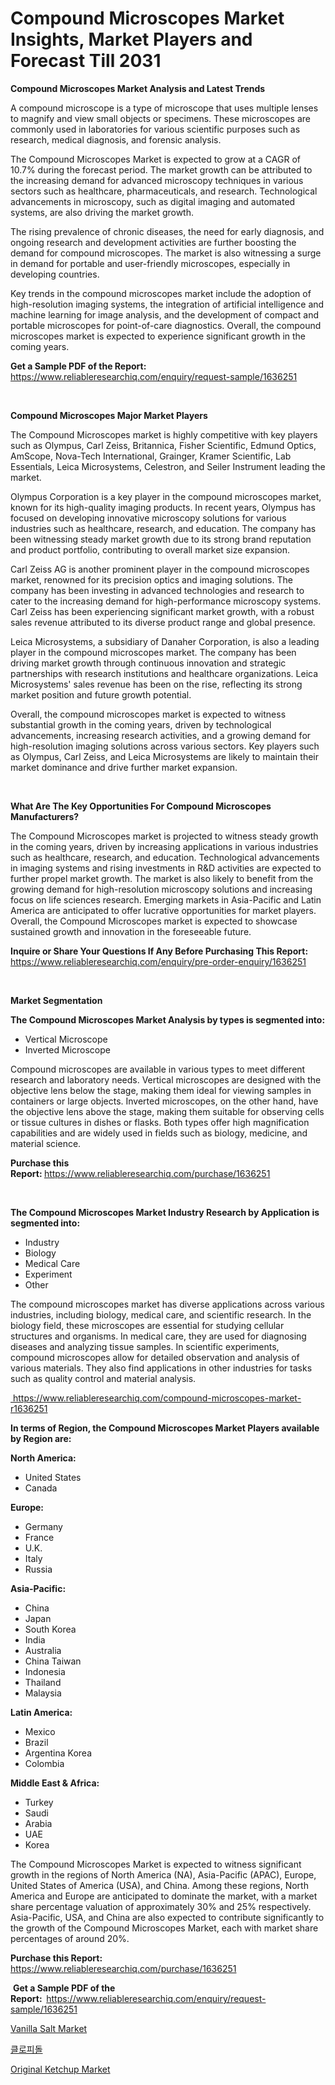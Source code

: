 <p><h1>Compound Microscopes Market Insights, Market Players and Forecast Till 2031</h1></p><p><strong>Compound Microscopes Market Analysis and Latest Trends</strong></p>
<p><p>A compound microscope is a type of microscope that uses multiple lenses to magnify and view small objects or specimens. These microscopes are commonly used in laboratories for various scientific purposes such as research, medical diagnosis, and forensic analysis.</p><p>The Compound Microscopes Market is expected to grow at a CAGR of 10.7% during the forecast period. The market growth can be attributed to the increasing demand for advanced microscopy techniques in various sectors such as healthcare, pharmaceuticals, and research. Technological advancements in microscopy, such as digital imaging and automated systems, are also driving the market growth.</p><p>The rising prevalence of chronic diseases, the need for early diagnosis, and ongoing research and development activities are further boosting the demand for compound microscopes. The market is also witnessing a surge in demand for portable and user-friendly microscopes, especially in developing countries.</p><p>Key trends in the compound microscopes market include the adoption of high-resolution imaging systems, the integration of artificial intelligence and machine learning for image analysis, and the development of compact and portable microscopes for point-of-care diagnostics. Overall, the compound microscopes market is expected to experience significant growth in the coming years.</p></p>
<p><strong>Get a Sample PDF of the Report:&nbsp;</strong> <a href="https://www.reliableresearchiq.com/enquiry/request-sample/1636251">https://www.reliableresearchiq.com/enquiry/request-sample/1636251</a></p>
<p>&nbsp;</p>
<p><strong>Compound Microscopes Major Market Players</strong></p>
<p><p>The Compound Microscopes market is highly competitive with key players such as Olympus, Carl Zeiss, Britannica, Fisher Scientific, Edmund Optics, AmScope, Nova-Tech International, Grainger, Kramer Scientific, Lab Essentials, Leica Microsystems, Celestron, and Seiler Instrument leading the market.</p><p>Olympus Corporation is a key player in the compound microscopes market, known for its high-quality imaging products. In recent years, Olympus has focused on developing innovative microscopy solutions for various industries such as healthcare, research, and education. The company has been witnessing steady market growth due to its strong brand reputation and product portfolio, contributing to overall market size expansion.</p><p>Carl Zeiss AG is another prominent player in the compound microscopes market, renowned for its precision optics and imaging solutions. The company has been investing in advanced technologies and research to cater to the increasing demand for high-performance microscopy systems. Carl Zeiss has been experiencing significant market growth, with a robust sales revenue attributed to its diverse product range and global presence.</p><p>Leica Microsystems, a subsidiary of Danaher Corporation, is also a leading player in the compound microscopes market. The company has been driving market growth through continuous innovation and strategic partnerships with research institutions and healthcare organizations. Leica Microsystems' sales revenue has been on the rise, reflecting its strong market position and future growth potential.</p><p>Overall, the compound microscopes market is expected to witness substantial growth in the coming years, driven by technological advancements, increasing research activities, and a growing demand for high-resolution imaging solutions across various sectors. Key players such as Olympus, Carl Zeiss, and Leica Microsystems are likely to maintain their market dominance and drive further market expansion.</p></p>
<p>&nbsp;</p>
<p><strong>What Are The Key Opportunities For Compound Microscopes Manufacturers?</strong></p>
<p><p>The Compound Microscopes market is projected to witness steady growth in the coming years, driven by increasing applications in various industries such as healthcare, research, and education. Technological advancements in imaging systems and rising investments in R&D activities are expected to further propel market growth. The market is also likely to benefit from the growing demand for high-resolution microscopy solutions and increasing focus on life sciences research. Emerging markets in Asia-Pacific and Latin America are anticipated to offer lucrative opportunities for market players. Overall, the Compound Microscopes market is expected to showcase sustained growth and innovation in the foreseeable future.</p></p>
<p><strong>Inquire or Share Your Questions If Any Before Purchasing This Report:</strong> <a href="https://www.reliableresearchiq.com/enquiry/pre-order-enquiry/1636251">https://www.reliableresearchiq.com/enquiry/pre-order-enquiry/1636251</a></p>
<p>&nbsp;</p>
<p><strong>Market Segmentation</strong></p>
<p><strong>The Compound Microscopes Market Analysis by types is segmented into:</strong></p>
<p><ul><li>Vertical Microscope</li><li>Inverted Microscope</li></ul></p>
<p><p>Compound microscopes are available in various types to meet different research and laboratory needs. Vertical microscopes are designed with the objective lens below the stage, making them ideal for viewing samples in containers or large objects. Inverted microscopes, on the other hand, have the objective lens above the stage, making them suitable for observing cells or tissue cultures in dishes or flasks. Both types offer high magnification capabilities and are widely used in fields such as biology, medicine, and material science.</p></p>
<p><strong>Purchase this Report:&nbsp;</strong><a href="https://www.reliableresearchiq.com/purchase/1636251">https://www.reliableresearchiq.com/purchase/1636251</a></p>
<p>&nbsp;</p>
<p><strong>The Compound Microscopes Market Industry Research by Application is segmented into:</strong></p>
<p><ul><li>Industry</li><li>Biology</li><li>Medical Care</li><li>Experiment</li><li>Other</li></ul></p>
<p><p>The compound microscopes market has diverse applications across various industries, including biology, medical care, and scientific research. In the biology field, these microscopes are essential for studying cellular structures and organisms. In medical care, they are used for diagnosing diseases and analyzing tissue samples. In scientific experiments, compound microscopes allow for detailed observation and analysis of various materials. They also find applications in other industries for tasks such as quality control and material analysis.</p></p>
<p><a href="https://www.reliableresearchiq.com/compound-microscopes-market-r1636251">&nbsp;https://www.reliableresearchiq.com/compound-microscopes-market-r1636251</a></p>
<p><strong>In terms of Region, the Compound Microscopes Market Players available by Region are:</strong></p>
<p>
    <p> <strong> North America: </strong>
        <ul>
            <li>United States</li>
            <li>Canada</li>
        </ul>
        </p> 
    <p> <strong> Europe: </strong>
        <ul>
            <li>Germany</li>
            <li>France</li>
            <li>U.K.</li>
            <li>Italy</li>
            <li>Russia</li>
        </ul>
        </p> 
    <p> <strong> Asia-Pacific: </strong>
        <ul>
            <li>China</li>
            <li>Japan</li>
            <li>South Korea</li>
            <li>India</li>
            <li>Australia</li>
            <li>China Taiwan</li>
            <li>Indonesia</li>
            <li>Thailand</li>
            <li>Malaysia</li>
        </ul>
        </p> 
    <p> <strong> Latin America: </strong>
        <ul>
            <li>Mexico</li>
            <li>Brazil</li>
            <li>Argentina Korea</li>
            <li>Colombia</li>
        </ul>
        </p> 
    <p> <strong> Middle East & Africa: </strong>
        <ul>
            <li>Turkey</li>
            <li>Saudi</li>
            <li>Arabia</li>
            <li>UAE</li>
            <li>Korea</li>
        </ul>
    </p>
    </p>
<p><p>The Compound Microscopes Market is expected to witness significant growth in the regions of North America (NA), Asia-Pacific (APAC), Europe, United States of America (USA), and China. Among these regions, North America and Europe are anticipated to dominate the market, with a market share percentage valuation of approximately 30% and 25% respectively. Asia-Pacific, USA, and China are also expected to contribute significantly to the growth of the Compound Microscopes Market, each with market share percentages of around 20%.</p></p>
<p><strong>Purchase this Report: </strong><a href="https://www.reliableresearchiq.com/purchase/1636251">https://www.reliableresearchiq.com/purchase/1636251</a></p>
<p>&nbsp;<strong>Get a Sample PDF of the Report:&nbsp;&nbsp;</strong><a href="https://www.reliableresearchiq.com/enquiry/request-sample/1636251">https://www.reliableresearchiq.com/enquiry/request-sample/1636251</a></p>
<p><strong></strong></p>
<p><p><a href="https://medium.com/@gabrieluffman5656/vanilla-salt-market-size-growth-and-industry-analysis-by-market-segmentation-and-regional-e211070847a9">Vanilla Salt Market</a></p><p><a href="https://github.com/laholand/Market-Research-Report-List-5/blob/main/217011544721.md">클로피돌</a></p><p><a href="https://medium.com/@go-emi/original-ketchup-market-investigation-industry-evolution-and-forecast-till-2031-6c86b8f99639">Original Ketchup Market</a></p></p>